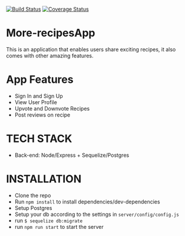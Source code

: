 [![Build Status](https://travis-ci.org/pawnjester/More-recipesApp.svg?branch=develop)](https://travis-ci.org/pawnjester/More-recipesApp)
[![Coverage Status](https://coveralls.io/repos/github/pawnjester/More-recipesApp/badge.svg?branch=develop)](https://coveralls.io/github/pawnjester/More-recipesApp?branch=develop)

# More-recipesApp
This is an application that enables users share exciting recipes, it also comes with other amazing features.

# App Features
- Sign In and Sign Up
- View User Profile
- Upvote and Downvote Recipes
- Post reviews on recipe

# TECH STACK
- Back-end: Node/Express + Sequelize/Postgres

# INSTALLATION
- Clone the repo
- Run `npm install` to install dependencies/dev-dependencies
- Setup Postgres
- Setup your db according to the settings in `server/config/config.js`
- run `$ sequelize db:migrate`
- run `npm run start` to start the server
